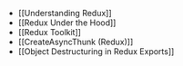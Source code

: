 - [[Understanding Redux]]
- [[Redux Under the Hood]]
- [[Redux Toolkit]]
- [[CreateAsyncThunk (Redux)]]
- [[Object Destructuring in Redux Exports]]
